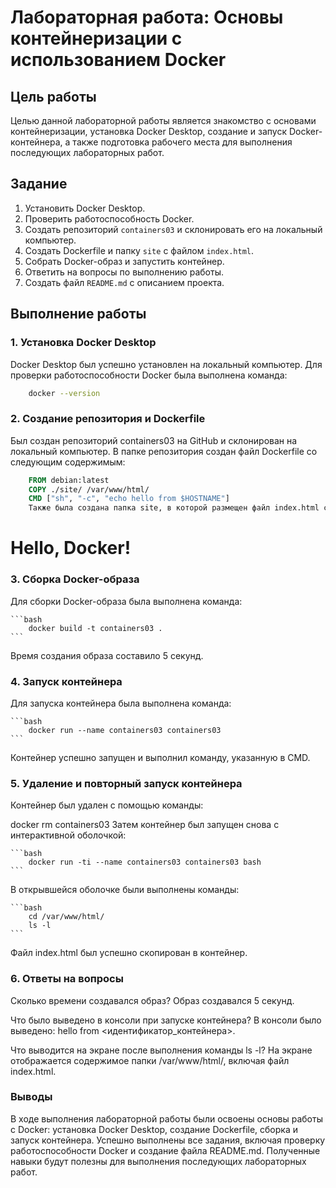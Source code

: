 # Лабораторная работа: Основы контейнеризации с использованием Docker

## Цель работы
Целью данной лабораторной работы является знакомство с основами контейнеризации, установка Docker Desktop, создание и запуск Docker-контейнера, а также подготовка рабочего места для выполнения последующих лабораторных работ.

## Задание
1. Установить Docker Desktop.
2. Проверить работоспособность Docker.
3. Создать репозиторий `containers03` и склонировать его на локальный компьютер.
4. Создать Dockerfile и папку `site` с файлом `index.html`.
5. Собрать Docker-образ и запустить контейнер.
6. Ответить на вопросы по выполнению работы.
7. Создать файл `README.md` с описанием проекта.

## Выполнение работы

### 1. Установка Docker Desktop
Docker Desktop был успешно установлен на локальный компьютер. Для проверки работоспособности Docker была выполнена команда:

```bash
    docker --version
```

### 2. Создание репозитория и Dockerfile
Был создан репозиторий containers03 на GitHub и склонирован на локальный компьютер. В папке репозитория создан файл Dockerfile со следующим содержимым:

```dockerfile
    FROM debian:latest
    COPY ./site/ /var/www/html/
    CMD ["sh", "-c", "echo hello from $HOSTNAME"]
    Также была создана папка site, в которой размещен файл index.html с произвольным содержимым:
```

<!DOCTYPE html>
<html>
<head>
    <title>Hello from Docker</title>
</head>
<body>
    <h1>Hello, Docker!</h1>
</body>
</html>

### 3. Сборка Docker-образа
Для сборки Docker-образа была выполнена команда:

    ```bash
        docker build -t containers03 .
    ```

Время создания образа составило 5 секунд.

### 4. Запуск контейнера
Для запуска контейнера была выполнена команда:

    ```bash
        docker run --name containers03 containers03
    ```

Контейнер успешно запущен и выполнил команду, указанную в CMD.

### 5. Удаление и повторный запуск контейнера

Контейнер был удален с помощью команды:

docker rm containers03
Затем контейнер был запущен снова с интерактивной оболочкой:

    ```bash
        docker run -ti --name containers03 containers03 bash
    ```

В открывшейся оболочке были выполнены команды:

    ```bash
        cd /var/www/html/
        ls -l
    ```

Файл index.html был успешно скопирован в контейнер.

### 6. Ответы на вопросы
Сколько времени создавался образ?
Образ создавался 5 секунд.

Что было выведено в консоли при запуске контейнера?
    В консоли было выведено: hello from <идентификатор_контейнера>.

Что выводится на экране после выполнения команды ls -l?
    На экране отображается содержимое папки /var/www/html/, включая файл index.html.

### Выводы
В ходе выполнения лабораторной работы были освоены основы работы с Docker: установка Docker Desktop, создание Dockerfile, сборка и запуск контейнера. Успешно выполнены все задания, включая проверку работоспособности Docker и создание файла README.md. Полученные навыки будут полезны для выполнения последующих лабораторных работ.